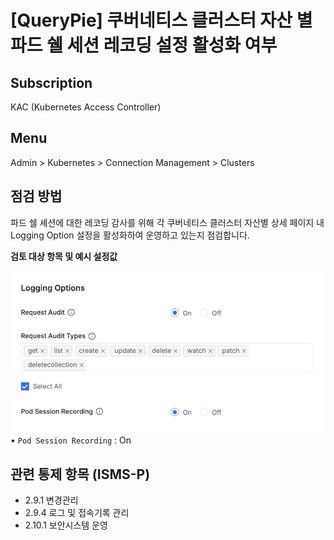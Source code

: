 # [QueryPie] 쿠버네티스 클러스터 자산 별 파드 쉘 세션 레코딩 설정 활성화 여부

## Subscription 
KAC (Kubernetes Access Controller)

## Menu 
Admin > Kubernetes > Connection Management > Clusters

## 점검 방법 
파드 쉘 셰션에 대한 레코딩 감사를 위해 각 쿠버네티스 클러스터 자산별 상세 페이지 내 Logging Option 설정을 활성화하여 운영하고 있는지 점검합니다. 

**검토 대상 항목 및 예시 설정값**

![Kubernetes Logging Options](images/cluster-logging-options.png)
• `Pod Session Recording` : On

## 관련 통제 항목 (ISMS-P)
- 2.9.1 변경관리
- 2.9.4 로그 및 접속기록 관리
- 2.10.1 보안시스템 운영